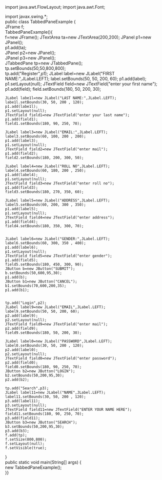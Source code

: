 
import java.awt.FlowLayout;
import java.awt.Font;

import javax.swing.*;  
public class TabbedPaneExample {  
JFrame f;  
TabbedPaneExample(){  
    f=new JFrame();
    JTextArea ta=new JTextArea(200,200); 
    JPanel p1=new JPanel();  
    p1.add(ta);  
    JPanel p2=new JPanel();  
    JPanel p3=new JPanel();  
    JTabbedPane tp=new JTabbedPane();  
    tp.setBounds(50,50,800,800);  
    tp.add("Register",p1); 
	JLabel label=new JLabel("FIRST NAME:",JLabel.LEFT);
	label.setBounds(50, 50, 200, 60);
	p1.add(label);
	p1.setLayout(null);
	JTextField field=new JTextField("enter your first name");
	p1.add(field);
	field.setBounds(180, 50, 200, 30);
	
	JLabel labe1l=new JLabel("LAST NAME:",JLabel.LEFT);	
	labe1l.setBounds(30, 50, 200 , 120);
	p1.add(labe1l);
	p1.setLayout(null);
	JTextField field1=new JTextField("enter your last name");
	p1.add(field1);
	field1.setBounds(180, 90, 250, 70);
	
	JLabel label3=new JLabel("EMAIL:",JLabel.LEFT);	
	label3.setBounds(60, 100, 200 , 200);
	p1.add(label3);
	p1.setLayout(null);
	JTextField field2=new JTextField("enter mail");
	p1.add(field2);
	field2.setBounds(180, 200, 300, 50);
	
	JLabel label4=new JLabel("ROLL NO",JLabel.LEFT);	
	label4.setBounds(60, 180, 200 , 250);
	p1.add(label4);
	p1.setLayout(null);
	JTextField field3=new JTextField("enter roll no");
	p1.add(field3);
	field3.setBounds(180, 270, 350, 60);
	
	JLabel label5=new JLabel("ADDRESS",JLabel.LEFT);	
	label5.setBounds(60, 200, 300 , 350);
	p1.add(label5);
	p1.setLayout(null);
	JTextField field4=new JTextField("enter address");
	p1.add(field4);
	field4.setBounds(180, 350, 300, 70);
	
	
	JLabel label6=new JLabel("GENDER:",JLabel.LEFT);	
	label6.setBounds(60, 300, 350 , 400);
	p1.add(label6);
	p1.setLayout(null);
	JTextField field5=new JTextField("enter gender");
	p1.add(field5);
	field5.setBounds(180, 450, 300, 90);
	JButton b=new JButton("SUBMIT");  
    b.setBounds(50,600,95,30);  
    p1.add(b);  
    JButton b1=new JButton("CANCEL");  
    b1.setBounds(70,600,200,35);  
    p1.add(b1);  
    
    
    tp.add("Login",p2);
    JLabel label9=new JLabel("EMAIL",JLabel.LEFT);	
	label9.setBounds(50, 50, 200, 60);
	p2.add(label9);
	p2.setLayout(null);
	JTextField field9=new JTextField("enter mail");
	p2.add(field9);
	field9.setBounds(180, 50, 200, 30);
	
	JLabel label0=new JLabel("PASSWORD",JLabel.LEFT);
	label0.setBounds(30, 50, 200 , 120);
	p2.add(label0);
	p2.setLayout(null);
	JTextField field0=new JTextField("enter password");
	p2.add(field0);
	field0.setBounds(180, 90, 250, 70);
	JButton b2=new JButton("LOGIN");  
    b2.setBounds(50,200,95,30);  
    p2.add(b2); 
    
    tp.add("Search",p3); 
    JLabel label11=new JLabel("NAME",JLabel.LEFT);
	label11.setBounds(30, 50, 200 , 120);
	p3.add(label11);
	p3.setLayout(null);
	JTextField field11=new JTextField("ENTER YOUR NAME HERE");
	field11.setBounds(180, 90, 250, 70);
	p3.add(field11);
	JButton b3=new JButton("SEARCH");  
    b3.setBounds(50,200,95,30);  
    p3.add(b3); 
    f.add(tp);  
    f.setSize(800,800);  
    f.setLayout(null);  
    f.setVisible(true);  
}  
public static void main(String[] args) {  
    new TabbedPaneExample();  
}}  
